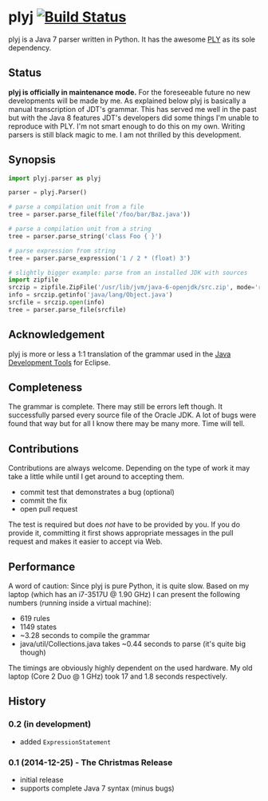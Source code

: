 plyj [![Build Status](https://secure.travis-ci.org/musiKk/plyj.png?branch=master)](http://travis-ci.org/musiKk/plyj)
====

plyj is a Java 7 parser written in Python. It has the awesome [PLY] as its sole dependency.

Status
------

**plyj is officially in maintenance mode.** For the foreseeable future no new developments will be made by me. As
explained below plyj is basically a manual transcription of JDT's grammar. This has served me well in the past but with
the Java 8 features JDT's developers did some things I'm unable to reproduce with PLY. I'm not smart enough to do this
on my own. Writing parsers is still black magic to me. I am not thrilled by this development.

Synopsis
--------

```python
import plyj.parser as plyj

parser = plyj.Parser()

# parse a compilation unit from a file
tree = parser.parse_file(file('/foo/bar/Baz.java'))

# parse a compilation unit from a string
tree = parser.parse_string('class Foo { }')

# parse expression from string
tree = parser.parse_expression('1 / 2 * (float) 3')

# slightly bigger example: parse from an installed JDK with sources
import zipfile
srczip = zipfile.ZipFile('/usr/lib/jvm/java-6-openjdk/src.zip', mode='r')
info = srczip.getinfo('java/lang/Object.java')
srcfile = srczip.open(info)
tree = parser.parse_file(srcfile)
```

Acknowledgement
---------------

plyj is more or less a 1:1 translation of the grammar used in the [Java Development Tools] for Eclipse.

Completeness
------------

The grammar is complete. There may still be errors left though. It successfully parsed every source file of the Oracle
JDK. A lot of bugs were found that way but for all I know there may be many more. Time will tell.

Contributions
-------------

Contributions are always welcome. Depending on the type of work it may take a little while until I get around to
accepting them.

* commit test that demonstrates a bug (optional)
* commit the fix
* open pull request

The test is required but does *not* have to be provided by you. If you do provide it, committing it first shows
appropriate messages in the pull request and makes it easier to accept via Web.

Performance
-----------

A word of caution: Since plyj is pure Python, it is quite slow. Based on my laptop (which has an i7-3517U @ 1.90 GHz) I
can present the following numbers (running inside a virtual machine):

* 619 rules
* 1149 states
* ~3.28 seconds to compile the grammar
* java/util/Collections.java takes ~0.44 seconds to parse (it's quite big though)

The timings are obviously highly dependent on the used hardware. My old laptop (Core 2 Duo @ 1 GHz) took 17 and 1.8
seconds respectively.

History
-------

### 0.2 (in development)

* added `ExpressionStatement`

### 0.1 (2014-12-25) - The Christmas Release

* initial release
* supports complete Java 7 syntax (minus bugs)

[PLY]: https://github.com/dabeaz/ply

[Java Development Tools]: http://www.eclipse.org/jdt/
